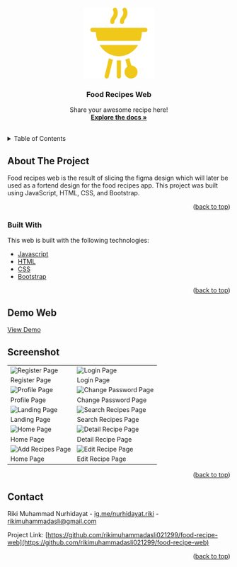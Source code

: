 <div id="top"></div>
<!-- PROJECT LOGO -->
<br />
<div align="center">
  <a href="https://github.com/rikimuhammadasli021299/food-recipe-web">
    <img src="./assets/icon/barbecue 1.svg" alt="Logo" width="160" height="160">
  </a>
  <h3 align="center">Food Recipes Web</h3>
  <p align="center">
    Share your awesome recipe here!
    <br />
    <a href="https://github.com/rikimuhammadasli021299/food-recipe-web"><strong>Explore the docs »</strong></a>
    <br />
    <br /> 
  </p>
</div>

<!-- TABLE OF CONTENTS -->
<details>
  <summary>Table of Contents</summary>
  <ol>
    <li>
      <a href="#about-the-project">About The Project</a>
      <ul>
        <li><a href="#built-with">Built With</a></li>
      </ul>
    </li>
    <li><a href="#demo-web">Demo Web</a></li>
    <li><a href="#contact">Contact</a></li>
  </ol>
</details>
<!-- ABOUT THE PROJECT -->

## About The Project

Food recipes web is the result of slicing the figma design which will later be used as a fortend design for the food recipes app. This project was built using JavaScript, HTML, CSS, and Bootstrap.

<p align="right">(<a href="#top">back to top</a>)</p>

### Built With

This web is built with the following technologies:

- [Javascript](https://www.javascript.com/)
- [HTML](https://developer.mozilla.org/en-US/docs/Web/HTML)
- [CSS](https://developer.mozilla.org/id/docs/Web/CSS)
- [Bootstrap](https://getbootstrap.com)

<p align="right">(<a href="#top">back to top</a>)</p>

## Demo Web

[View Demo](https://food-recipes-web-16.netlify.app/)

## Screenshot

<p align="center" display=flex>
<table>
  <tr>
    <td><image src="./assets/image/register-page.png" alt="Register Page" width=100%/></td>
    <td><image src="./assets/image/login-page.png" alt="Login Page" width=100%></td>
  </tr>
   <tr>
    <td>Register Page</td>
    <td>Login Page</td>
  </tr>
  <tr>
    <td><image src="./assets/image/profile-page.png" alt="Profile Page" width=100%/></td>
    <td><image src="./assets/image/change-password-page.png" alt="Change Password Page" width=100%></td>
  </tr>
   <tr>
    <td>Profile Page</td>
    <td>Change Password Page</td>
  </tr>
  <tr>
    <td><image src="./assets/image/landing-page.png" alt="Landing Page" width=100%></td>
    <td><image src="./assets/image/search-recipes-page.png" alt="Search Recipes Page" width=100%/></td>
  </tr>
  <tr>
    <td>Landing Page</td>
    <td>Search Recipes Page</td>
  </tr>
  <tr>
    <td><image src="./assets/image/home-page.png" alt="Home Page" width=100%></td>
    <td><image src="./assets/image/detail-recipes-page.png" alt="Detail Recipe Page" width=100%></td>
  </tr>
  <tr>
      <td>Home Page</td>
      <td>Detail Recipe Page</td>
  </tr>
  <tr>
    <td><image src="./assets/image/add-recipes-page.png" alt="Add Recipes Page" width=100%></td>
    <td><image src="./assets/image/edit-recipes-page.png" alt="Edit Recipe Page" width=100%></td>
  </tr>
  <tr>
      <td>Home Page</td>
      <td>Edit Recipe Page</td>
  </tr>
</table>
</p>

<p align="right">(<a href="#top">back to top</a>)</p>

<!-- CONTACT -->

## Contact

Riki Muhammad Nurhidayat - [ig.me/nurhidayat.riki](https://www.instagram.com/nurhidayat.riki/) - rikimuhammadasli@gmail.com

Project Link: [https://github.com/rikimuhammadasli021299/food-recipe-web](https://github.com/rikimuhammadasli021299/food-recipe-web)

<p align="right">(<a href="#top">back to top</a>)</p>
